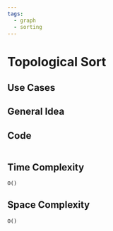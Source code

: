 ```yaml
---
tags:
  - graph
  - sorting
---
```

# Topological Sort
## Use Cases
## General Idea
## Code
```python

```
## Time Complexity
`O()`
## Space Complexity 
`O()`